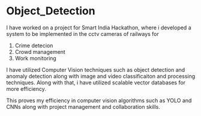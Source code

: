 # Object_Detection

I have worked on a project for Smart India Hackathon, where i developed a system to be implemented in the cctv cameras of railways for 

1. Crime detecion
2. Crowd management
3. Work monitoring

I have utilized Computer Vision techniques such as object detection and anomaly detection along with image and video classificaiton and processing techniques. Along with that, i have utilized scalable vector databases for more efficiency.

This proves my efficiency in computer vision algorithms such as YOLO and CNNs along with project management and collaboration skills.
